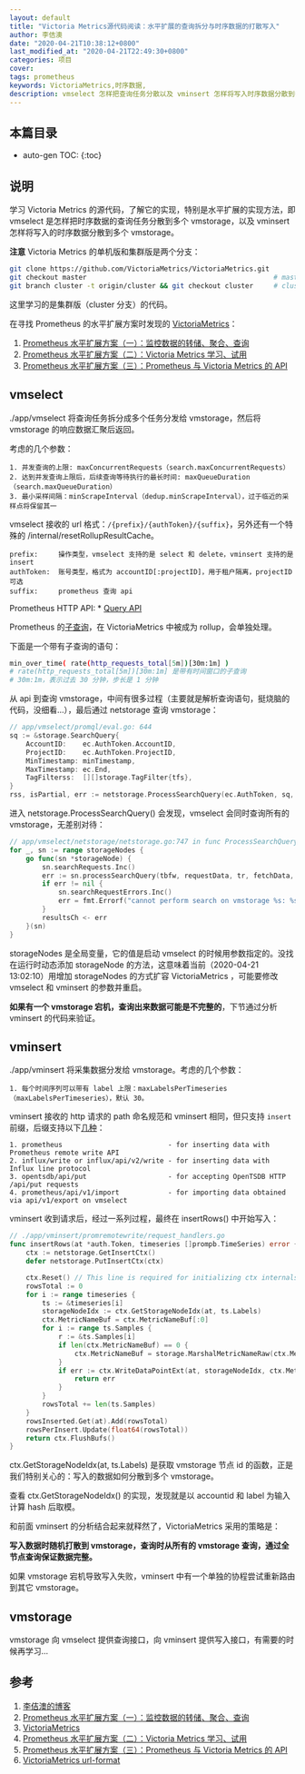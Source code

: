 ```yaml
---
layout: default
title: "Victoria Metrics源代码阅读：水平扩展的查询拆分与时序数据的打散写入"
author: 李佶澳
date: "2020-04-21T10:38:12+0800"
last_modified_at: "2020-04-21T22:49:30+0800"
categories: 项目
cover:
tags: prometheus
keywords: VictoriaMetrics,时序数据,
description: vmselect 怎样把查询任务分散以及 vminsert 怎样将写入时序数据分散到多个 vmstorage
---
```


## 本篇目录

* auto-gen TOC:
{:toc}

## 说明

学习 Victoria Metrics 的源代码，了解它的实现，特别是水平扩展的实现方法，即 vmselect 是怎样把时序数据的查询任务分散到多个 vmstorage，以及 vminsert 怎样将写入的时序数据分散到多个 vmstorage。

**注意** Victoria Metrics 的单机版和集群版是两个分支：

```sh
git clone https://github.com/VictoriaMetrics/VictoriaMetrics.git
git checkout master                                              # master 分支中是单机版
git branch cluster -t origin/cluster && git checkout cluster     # cluster 分支中是集群版
```

这里学习的是集群版（cluster 分支）的代码。

在寻找 Prometheus 的水平扩展方案时发现的 [VictoriaMetrics][3]：

1. [Prometheus 水平扩展方案（一）：监控数据的转储、聚合、查询][2]
2. [Prometheus 水平扩展方案（二）：Victoria Metrics 学习、试用][4]
3. [Prometheus 水平扩展方案（三）：Prometheus 与 Victoria Metrics 的 API][5]

## vmselect

./app/vmselect 将查询任务拆分成多个任务分发给 vmstorage，然后将 vmstorage 的响应数据汇聚后返回。

考虑的几个参数：

```
1. 并发查询的上限: maxConcurrentRequests（search.maxConcurrentRequests） 
2. 达到并发查询上限后，后续查询等待执行的最长时间: maxQueueDuration（search.maxQueueDuration）
3. 最小采样间隔：minScrapeInterval（dedup.minScrapeInterval），过于临近的采样点将保留其一
```

vmselect 接收的 url 格式：`/{prefix}/{authToken}/{suffix}`，另外还有一个特殊的 /internal/resetRollupResultCache。

```
prefix:     操作类型，vmselect 支持的是 select 和 delete，vminsert 支持的是 insert
authToken:  账号类型，格式为 accountID[:projectID]，用于租户隔离，projectID 可选
suffix:     prometheus 查询 api 
```

Prometheus HTTP API: * [Query API](https://prometheus.io/docs/prometheus/latest/querying/api/)

Prometheus 的[子查询](https://prometheus.io/blog/2019/01/28/subquery-support/)，在 VictoriaMetrics 中被成为 rollup，会单独处理。

下面是一个带有子查询的语句：

```sh
min_over_time( rate(http_requests_total[5m])[30m:1m] )
# rate(http_requests_total[5m])[30m:1m] 是带有时间窗口的子查询
# 30m:1m，表示过去 30 分钟，步长是 1 分钟
```

从 api 到查询 vmstorage，中间有很多过程（主要就是解析查询语句，挺烧脑的代码，没细看...），最后通过 netstorage 查询 vmstorage：

```go
// app/vmselect/promql/eval.go: 644
sq := &storage.SearchQuery{
	AccountID:    ec.AuthToken.AccountID,
	ProjectID:    ec.AuthToken.ProjectID,
	MinTimestamp: minTimestamp,
	MaxTimestamp: ec.End,
	TagFilterss:  [][]storage.TagFilter{tfs},
}
rss, isPartial, err := netstorage.ProcessSearchQuery(ec.AuthToken, sq, true, ec.Deadline)
```

进入 netstorage.ProcessSearchQuery() 会发现，vmselect 会同时查询所有的 vmstorage，无差别对待：

```go
// app/vmselect/netstorage/netstorage.go:747 in func ProcessSearchQuery()
for _, sn := range storageNodes {
	go func(sn *storageNode) {
		sn.searchRequests.Inc()
		err := sn.processSearchQuery(tbfw, requestData, tr, fetchData, deadline)
		if err != nil {
			sn.searchRequestErrors.Inc()
			err = fmt.Errorf("cannot perform search on vmstorage %s: %s", sn.connPool.Addr(), err)
		}
		resultsCh <- err
	}(sn)
}
```

storageNodes 是全局变量，它的值是启动 vmselect 的时候用参数指定的。没找在运行时动态添加 storageNode 的方法，这意味着当前（2020-04-21 13:02:10）用增加 storageNodes 的方式扩容 VictoriaMetrics ，可能要修改 vmselect 和 vminsert 的参数并重启。

**如果有一个 vmstorage 宕机，查询出来数据可能是不完整的**，下节通过分析 vminsert 的代码来验证。

## vminsert

./app/vminsert 将采集数据分发给 vmstorage。考虑的几个参数：

```
1. 每个时间序列可以带有 label 上限：maxLabelsPerTimeseries（maxLabelsPerTimeseries），默认 30。
```

vminsert 接收的 http 请求的 path 命名规范和 vminsert 相同，但只支持 `insert` 前缀，后缀支持以下[几种][6]：

```
1. prometheus                          - for inserting data with Prometheus remote write API
2. influx/write or influx/api/v2/write - for inserting data with Influx line protocol
3. opentsdb/api/put                    - for accepting OpenTSDB HTTP /api/put requests
4. prometheus/api/v1/import            - for importing data obtained via api/v1/export on vmselect
```

vminsert 收到请求后，经过一系列过程，最终在 insertRows() 中开始写入：

```go
// ./app/vminsert/promremotewrite/request_handlers.go
func insertRows(at *auth.Token, timeseries []prompb.TimeSeries) error {
	ctx := netstorage.GetInsertCtx()
	defer netstorage.PutInsertCtx(ctx)

	ctx.Reset() // This line is required for initializing ctx internals.
	rowsTotal := 0
	for i := range timeseries {
		ts := &timeseries[i]
		storageNodeIdx := ctx.GetStorageNodeIdx(at, ts.Labels)
		ctx.MetricNameBuf = ctx.MetricNameBuf[:0]
		for i := range ts.Samples {
			r := &ts.Samples[i]
			if len(ctx.MetricNameBuf) == 0 {
				ctx.MetricNameBuf = storage.MarshalMetricNameRaw(ctx.MetricNameBuf[:0], at.AccountID, at.ProjectID, ts.Labels)
			}
			if err := ctx.WriteDataPointExt(at, storageNodeIdx, ctx.MetricNameBuf, r.Timestamp, r.Value); err != nil {
				return err
			}
		}
		rowsTotal += len(ts.Samples)
	}
	rowsInserted.Get(at).Add(rowsTotal)
	rowsPerInsert.Update(float64(rowsTotal))
	return ctx.FlushBufs()
}
```

ctx.GetStorageNodeIdx(at, ts.Labels) 是获取 vmstorage 节点 id 的函数，正是我们特别关心的：写入的数据如何分散到多个 vmstorage。

查看 ctx.GetStorageNodeIdx() 的实现，发现就是以 accountid 和 label 为输入计算 hash 后取模。

和前面 vminsert 的分析结合起来就释然了，VictoriaMetrics 采用的策略是：

**写入数据时随机打散到 vmstorage，查询时从所有的 vmstorage 查询，通过全节点查询保证数据完整。**

如果 vmstorage 宕机导致写入失败，vminsert 中有一个单独的协程尝试重新路由到其它 vmstorage。

## vmstorage

vmstorage 向 vmselect 提供查询接口，向 vminsert 提供写入接口，有需要的时候再学习... 

## 参考

1. [李佶澳的博客][1]
2. [Prometheus 水平扩展方案（一）：监控数据的转储、聚合、查询][2]
3. [VictoriaMetrics][3]
4. [Prometheus 水平扩展方案（二）：Victoria Metrics 学习、试用][4]
5. [Prometheus 水平扩展方案（三）：Prometheus 与 Victoria Metrics 的 API][5]
6. [VictoriaMetrics url-format][6]

[1]: https://www.lijiaocn.com "李佶澳的博客"
[2]: https://www.lijiaocn.com/%E9%A1%B9%E7%9B%AE/2020/02/12/prometheus-scale-out-1.html "Prometheus 水平扩展方案（一）：监控数据的转储、聚合、查询"
[3]: https://github.com/VictoriaMetrics/VictoriaMetrics "VictoriaMetrics"
[4]: https://www.lijiaocn.com/%E9%A1%B9%E7%9B%AE/2020/02/24/prometheus-scale-out-2.html "Prometheus 水平扩展方案（二）：Victoria Metrics 学习、试用"
[5]: https://www.lijiaocn.com/%E9%A1%B9%E7%9B%AE/2020/03/02/prometheus-scale-out-3.html "Prometheus 水平扩展方案（三）：Prometheus 与 Victoria Metrics 的 API"
[6]: https://github.com/VictoriaMetrics/VictoriaMetrics/tree/cluster#url-format "VictoriaMetrics url-format"
